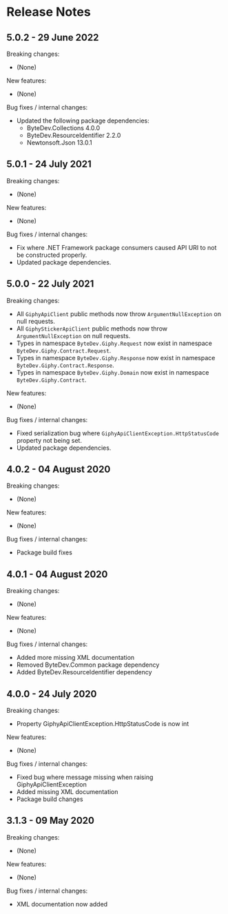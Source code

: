 # Release Notes

## 5.0.2 - 29 June 2022

Breaking changes:
- (None)

New features:
- (None)

Bug fixes / internal changes:
- Updated the following package dependencies:
  - ByteDev.Collections 4.0.0
  - ByteDev.ResourceIdentifier 2.2.0
  - Newtonsoft.Json 13.0.1

## 5.0.1 - 24 July 2021

Breaking changes:
- (None)

New features:
- (None)

Bug fixes / internal changes:
- Fix where .NET Framework package consumers caused API URI to not be constructed properly.
- Updated package dependencies.

## 5.0.0 - 22 July 2021

Breaking changes:
- All `GiphyApiClient` public methods now throw `ArgumentNullException` on null requests.
- All `GiphyStickerApiClient` public methods now throw `ArgumentNullException` on null requests.
- Types in namespace `ByteDev.Giphy.Request` now exist in namespace `ByteDev.Giphy.Contract.Request`.
- Types in namespace `ByteDev.Giphy.Response` now exist in namespace `ByteDev.Giphy.Contract.Response`.
- Types in namespace `ByteDev.Giphy.Domain` now exist in namespace `ByteDev.Giphy.Contract`.

New features:
- (None)

Bug fixes / internal changes:
- Fixed serialization bug where `GiphyApiClientException.HttpStatusCode` property not being set.
- Updated package dependencies.

## 4.0.2 - 04 August 2020

Breaking changes:
- (None)

New features:
- (None)

Bug fixes / internal changes:
- Package build fixes

## 4.0.1 - 04 August 2020

Breaking changes:
- (None)

New features:
- (None)

Bug fixes / internal changes:
- Added more missing XML documentation
- Removed ByteDev.Common package dependency
- Added ByteDev.ResourceIdentifier dependency

## 4.0.0 - 24 July 2020

Breaking changes:
- Property GiphyApiClientException.HttpStatusCode is now int

New features:
- (None)

Bug fixes / internal changes:
- Fixed bug where message missing when raising GiphyApiClientException
- Added missing XML documentation
- Package build changes

## 3.1.3 - 09 May 2020

Breaking changes:
- (None)

New features:
- (None)

Bug fixes / internal changes:
- XML documentation now added
